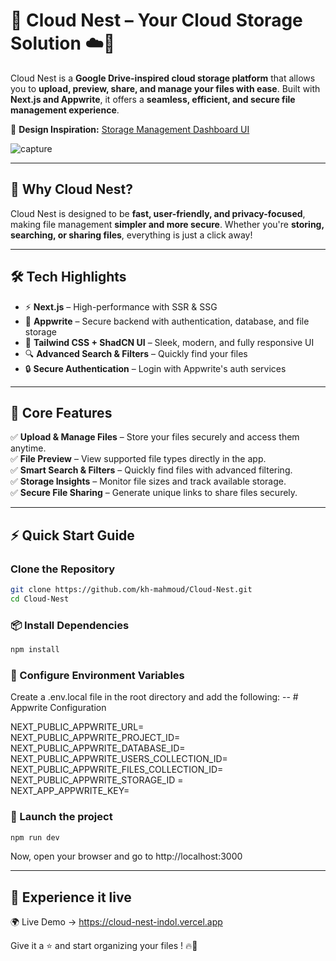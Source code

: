 # 🚀 Cloud Nest – Your Cloud Storage Solution ☁️📂  

Cloud Nest is a **Google Drive-inspired cloud storage platform** that allows you to **upload, preview, share, and manage your files with ease**. Built with **Next.js and Appwrite**, it offers a **seamless, efficient, and secure file management experience**.  

🎨 **Design Inspiration:** [Storage Management Dashboard UI](https://ui8.net/phuong-designer/products/storage-management-dashboard?rel=jsm)  

![capture](https://github.com/user-attachments/assets/e6aae834-bab8-4bd1-9e17-f138afd752ee)

---

## 🌟 Why Cloud Nest?  
Cloud Nest is designed to be **fast, user-friendly, and privacy-focused**, making file management **simpler and more secure**. Whether you're **storing, searching, or sharing files**, everything is just a click away!  

---

## 🛠️ Tech Highlights  

- ⚡ **Next.js** – High-performance with SSR & SSG  
- 🎯 **Appwrite** – Secure backend with authentication, database, and file storage  
- 🎨 **Tailwind CSS + ShadCN UI** – Sleek, modern, and fully responsive UI  
- 🔍 **Advanced Search & Filters** – Quickly find your files  
- 🔒 **Secure Authentication** – Login with Appwrite's auth services  

---

## 🌟 Core Features  

✅ **Upload & Manage Files** – Store your files securely and access them anytime.  
✅ **File Preview** – View supported file types directly in the app.  
✅ **Smart Search & Filters** – Quickly find files with advanced filtering.  
✅ **Storage Insights** – Monitor file sizes and track available storage.  
✅ **Secure File Sharing** – Generate unique links to share files securely.  

---

## ⚡ Quick Start Guide  

### Clone the Repository  
```bash
git clone https://github.com/kh-mahmoud/Cloud-Nest.git
cd Cloud-Nest
```

### 📦 Install Dependencies 
```bash
npm install
```
### 🔑 Configure Environment Variables
Create a .env.local file in the root directory and add the following:
-- # Appwrite Configuration  <br/>

NEXT_PUBLIC_APPWRITE_URL=  <br/>
NEXT_PUBLIC_APPWRITE_PROJECT_ID=    <br/>
NEXT_PUBLIC_APPWRITE_DATABASE_ID=   <br/>
NEXT_PUBLIC_APPWRITE_USERS_COLLECTION_ID=   <br/>
NEXT_PUBLIC_APPWRITE_FILES_COLLECTION_ID=   <br/>
NEXT_PUBLIC_APPWRITE_STORAGE_ID =   <br/>
NEXT_APP_APPWRITE_KEY=   <br/>


### 🚀 Launch the project
```bash
npm run dev
```
Now, open your browser and go to http://localhost:3000

---
## 🔗  Experience it live

🌍 Live Demo → https://cloud-nest-indol.vercel.app  



Give it a ⭐ and start organizing your files ! 🔥💾
